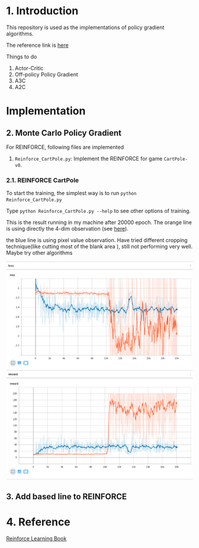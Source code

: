 # 1. Introduction

This repository is used as the implementations of policy gradient algorithms. 

The reference link is [here](https://lilianweng.github.io/lil-log/2018/04/08/policy-gradient-algorithms.html)

Things to do 

1. Actor-Critic
1. Off-policy Policy Gradient
1. A3C
1. A2C

# Implementation

## 2. Monte Carlo Policy Gradient

For REINFORCE, following files are implemented
1. `Reinforce_CartPole.py`: Implement the REINFORCE for game `CartPole-v0`. 

### 2.1. REINFORCE CartPole
To start the training, the simplest way is to run `python Reinforce_CartPole.py`

Type `python Reinforce_CartPole.py --help` to see other options of training.

This is the result running in my machine after 20000 epoch. The orange line is using directly the 4-dim observation (see [here](https://github.com/openai/gym/wiki/CartPole-v0)).

the blue line is using pixel value observation. Have tried different cropping technique(like cutting most of the blank area ), still not performing very well. Maybe try other algorithms

![REINFORCE_CART](./img/REINFORCE_CART.png)

## 3. Add based line to REINFORCE

# 4. Reference
[Reinforce Learning Book](http://incompleteideas.net/book/RLbook2018.pdf
)